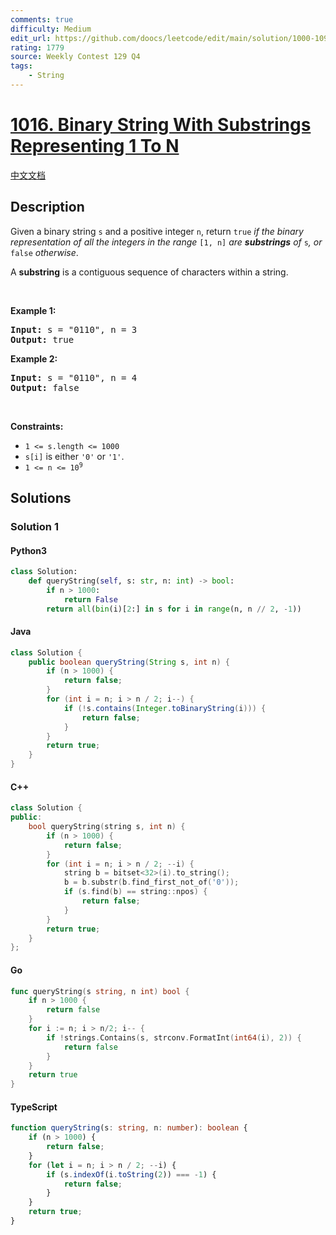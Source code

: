 ```yaml
---
comments: true
difficulty: Medium
edit_url: https://github.com/doocs/leetcode/edit/main/solution/1000-1099/1016.Binary%20String%20With%20Substrings%20Representing%201%20To%20N/README_EN.md
rating: 1779
source: Weekly Contest 129 Q4
tags:
    - String
---
```


<!-- problem:start -->

# [1016. Binary String With Substrings Representing 1 To N](https://leetcode.com/problems/binary-string-with-substrings-representing-1-to-n)

[中文文档](/solution/1000-1099/1016.Binary%20String%20With%20Substrings%20Representing%201%20To%20N/README.md)

## Description

<!-- description:start -->

<p>Given a binary string <code>s</code> and a positive integer <code>n</code>, return <code>true</code><em> if the binary representation of all the integers in the range </em><code>[1, n]</code><em> are <strong>substrings</strong> of </em><code>s</code><em>, or </em><code>false</code><em> otherwise</em>.</p>

<p>A <strong>substring</strong> is a contiguous sequence of characters within a string.</p>

<p>&nbsp;</p>
<p><strong class="example">Example 1:</strong></p>
<pre><strong>Input:</strong> s = "0110", n = 3
<strong>Output:</strong> true
</pre><p><strong class="example">Example 2:</strong></p>
<pre><strong>Input:</strong> s = "0110", n = 4
<strong>Output:</strong> false
</pre>
<p>&nbsp;</p>
<p><strong>Constraints:</strong></p>

<ul>
	<li><code>1 &lt;= s.length &lt;= 1000</code></li>
	<li><code>s[i]</code> is either <code>&#39;0&#39;</code> or <code>&#39;1&#39;</code>.</li>
	<li><code>1 &lt;= n &lt;= 10<sup>9</sup></code></li>
</ul>

<!-- description:end -->

## Solutions

<!-- solution:start -->

### Solution 1

<!-- tabs:start -->

#### Python3

```python
class Solution:
    def queryString(self, s: str, n: int) -> bool:
        if n > 1000:
            return False
        return all(bin(i)[2:] in s for i in range(n, n // 2, -1))
```

#### Java

```java
class Solution {
    public boolean queryString(String s, int n) {
        if (n > 1000) {
            return false;
        }
        for (int i = n; i > n / 2; i--) {
            if (!s.contains(Integer.toBinaryString(i))) {
                return false;
            }
        }
        return true;
    }
}
```

#### C++

```cpp
class Solution {
public:
    bool queryString(string s, int n) {
        if (n > 1000) {
            return false;
        }
        for (int i = n; i > n / 2; --i) {
            string b = bitset<32>(i).to_string();
            b = b.substr(b.find_first_not_of('0'));
            if (s.find(b) == string::npos) {
                return false;
            }
        }
        return true;
    }
};
```

#### Go

```go
func queryString(s string, n int) bool {
	if n > 1000 {
		return false
	}
	for i := n; i > n/2; i-- {
		if !strings.Contains(s, strconv.FormatInt(int64(i), 2)) {
			return false
		}
	}
	return true
}
```

#### TypeScript

```ts
function queryString(s: string, n: number): boolean {
    if (n > 1000) {
        return false;
    }
    for (let i = n; i > n / 2; --i) {
        if (s.indexOf(i.toString(2)) === -1) {
            return false;
        }
    }
    return true;
}
```

<!-- tabs:end -->

<!-- solution:end -->

<!-- problem:end -->

